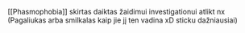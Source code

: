 [[Phasmophobia]] skirtas daiktas žaidimui investigationui atlikt nx (Pagaliukas arba smilkalas kaip jie jį ten vadina xD sticku dažniausiai)
